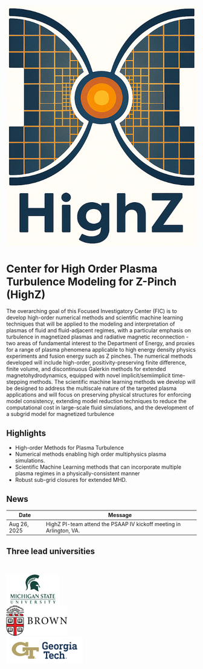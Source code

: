 <div class="col-md-5" markdown="1">

![](img/logo.png)

# Center for High Order Plasma Turbulence Modeling for Z-Pinch (HighZ)

The overarching goal of this Focused Investigatory Center (FIC) is to develop high-order numerical methods and scientific machine learning techniques that will be applied to the modeling and interpretation of plasmas of fluid and fluid-adjacent regimes, with a particular emphasis on turbulence in magnetized plasmas and radiative magnetic reconnection - two areas of fundamental interest to the Department of Energy, and proxies for a range of plasma phenomena applicable to high energy density physics experiments and fusion energy such as Z pinches. The numerical methods developed will include high-order, positivity-preserving finite difference, finite volume, and discontinuous Galerkin methods for extended magnetohydrodynamics, equipped with novel implicit/semiimplicit time-stepping methods. The scientific machine learning methods we develop will be designed to address the multiscale nature of the targeted plasma applications and will focus on preserving physical structures for enforcing model consistency, extending model reduction techniques to reduce the computational cost in large-scale fluid simulations, and the development of a subgrid model for magnetized turbulence


</div><div class="col-md-7 news-table" markdown="1">

## Highlights


* High-order Methods for Plasma Turbulence
* Numerical methods enabling high order multiphysics plasma simulations.
* Scientific Machine Learning methods that can incorporate multiple plasma regimes in a physically-consistent manner
* Robust sub-grid closures for extended MHD.


## News

Date                | Message
------------------  | -----------------------------------------------------------------
Aug 26, 2025      | HighZ PI-team attend the PSAAP IV kickoff meeting in Arlington, VA.   
  
  
  
 
   

## Three lead universities

&nbsp;

<div class="row">
<div class="col-xs-7 col-md-7" style="width:28%;padding:0"><a href="http://www.msu.edu"><img src="img/logos/MSU.png" alt="MSU logo" class="desaturate" style="display:inline;padding:0;margin:0"></a></div>
<div class="col-xs-7 col-md-7" style="width:32%;padding:0"><a href="https://www.brown.edu/"><img src="img/logos/brown.png" alt="LANL logo" class="desaturate" style="display:inline;padding:0;margin:0"></a></div>
<div class="col-xs-7 col-md-7" style="width:40%;padding:0"><a href="https://www.gatech.edu/"><img src="img/logos/GT_logo.png" alt="UW logo" class="desaturate" style="display:inline;padding:0;margin:0"></a></div>
</div>

</div><div class="col-md-12 bottom"></div>
